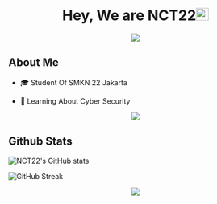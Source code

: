 <h1 align="center">Hey, We are NCT22<img src="https://media.giphy.com/media/hvRJCLFzcasrR4ia7z/giphy.gif" width="25px"></h1>
<div align='center'>
  <img src='https://thumbs.gfycat.com/SlimHospitableEsok-size_restricted.gif'>
</div>

## About Me
- 🎓 Student Of SMKN 22 Jakarta 

- 🌱 Learning About Cyber Security

<p  align="center">
<img src="https://user-images.githubusercontent.com/73097560/115834477-dbab4500-a447-11eb-908a-139a6edaec5c.gif"></p>

## Github Stats
![NCT22's GitHub stats](https://github-readme-stats.vercel.app/api?username=xNCT22x&theme=tokyonight&show_icons=true)

![GitHub Streak](https://github-readme-streak-stats.herokuapp.com/?user=xNCT22x&theme=tokyonight)
<p  align="center">
<img src="https://user-images.githubusercontent.com/73097560/115834477-dbab4500-a447-11eb-908a-139a6edaec5c.gif"></p>

